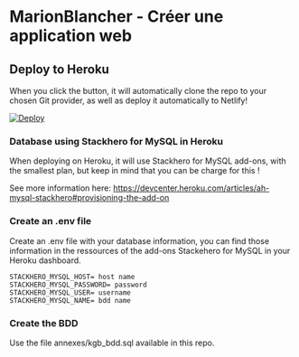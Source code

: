 # MarionBlancher - Créer une application web

## Deploy to Heroku
When you click the button, it will automatically clone the repo to your chosen Git provider, as well as deploy it automatically to Netlify!

[![Deploy](https://www.herokucdn.com/deploy/button.svg)](https://heroku.com/deploy?template=https://github.com/Ellebay/GDWFSCAWEXAIII1A_MarionBlancher)

### Database using Stackhero for MySQL in Heroku
When deploying on Heroku, it will use Stackhero for MySQL add-ons, with the smallest plan, but keep in mind that you can be charge for this !

See more information here: https://devcenter.heroku.com/articles/ah-mysql-stackhero#provisioning-the-add-on

### Create an .env file
Create an .env file with your database information, you can find those information in the ressources of the add-ons Stackehero for MySQL in your Heroku dashboard.

```
STACKHERO_MYSQL_HOST= host name
STACKHERO_MYSQL_PASSWORD= password
STACKHERO_MYSQL_USER= username
STACKHERO_MYSQL_NAME= bdd name
```

### Create the BDD
Use the file annexes/kgb_bdd.sql available in this repo.